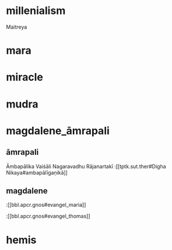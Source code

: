 # millenialism
Maitreya

# mara

# miracle

# mudra
# magdalene_āmrapali
## āmrapali
Āmbapālika
Vaiśāli Nagaravadhu
Rājanartakī
:[[tptk.sut.ther#Digha Nikaya#ambapālīgaṇikā]]

## magdalene

:[[bbl.apcr.gnos#evangel_maria]]

:[[bbl.apcr.gnos#evangel_thomas]]
# hemis


